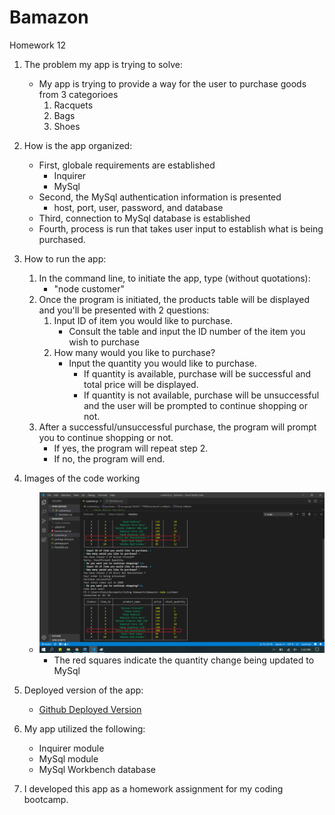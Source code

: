 # Bamazon
Homework 12

1. The problem my app is trying to solve:
    - My app is trying to provide a way for the user to purchase goods from 3 categorioes
        1. Racquets
        2. Bags
        3. Shoes

2. How is the app organized:
    - First, globale requirements are established
        - Inquirer
        - MySql
    - Second, the MySql authentication information is presented
        - host, port, user, password, and database
    - Third, connection to MySql database is established
    - Fourth, process is run that takes user input to establish what is being purchased.

3. How to run the app:
    1. In the command line, to initiate the app, type (without quotations):
        - "node customer"
    2. Once the program is initiated, the products table will be displayed and you'll be presented with 2 questions:
        1. Input ID of item you would like to purchase.
            - Consult the table and input the ID number of the item you wish to purchase
        2. How many would you like to purchase?
            - Input the quantity you would like to purchase.
                - If quantity is available, purchase will be successful and total price will be displayed.
                - If quantity is not available, purchase will be unsuccessful and the user will be prompted to continue shopping or not. 
    3. After a successful/unsuccessful purchase, the program will prompt you to continue shopping or not.
        - If yes, the program will repeat step 2.
        - If no, the program will end.

4. Images of the code working
    - ![Screenshot](bamazon.png)
        - The red squares indicate the quantity change being updated to MySql

5. Deployed version of the app:
    - [Github Deployed Version](https://thaip-coder.github.io/Bamazon/)

6. My app utilized the following:
    - Inquirer module
    - MySql module
    - MySql Workbench database

7. I developed this app as a homework assignment for my coding bootcamp. 
    
